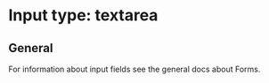 # Input type: textarea

## General

For information about input fields see the general docs about Forms.

